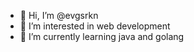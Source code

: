 - 👋 Hi, I’m @evgsrkn
- 👀 I’m interested in web development
- 🌱 I’m currently learning java and golang
